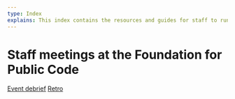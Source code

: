 ```yaml
---
type: Index
explains: This index contains the resources and guides for staff to run and participate in staff meetings. 
---
```


# Staff meetings at the Foundation for Public Code

[Event debrief](event-debrief.md)
[Retro](retro.md)

